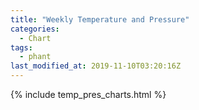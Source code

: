```yaml
---
title: "Weekly Temperature and Pressure"
categories:
  - Chart
tags:
  - phant
last_modified_at: 2019-11-10T03:20:16Z
---
```


{% include temp_pres_charts.html %}

<script>
var drawThisChart = creata_drawChart('?limit=288&sample=7', 'chart-weekly');
google.charts.setOnLoadCallback(drawThisChart);
</script>

<div id="chart-weekly" style="width: 100%;"></div>
<div id="save_png"></div>

<!-- Local Variables: -->
<!-- time-stamp-pattern: "8/^last_modified_at: %:y-%02m-%02dT%02H:%02M:%02SZ$" -->
<!-- time-stamp-time-zone: "UTC" -->
<!-- End: -->
